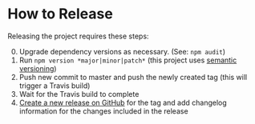 # How to Release

Releasing the project requires these steps:

0. Upgrade dependency versions as necessary. (See: `npm audit`)
0. Run `npm version *major|minor|patch*` (this project uses [semantic versioning](http://semver.org/))
0. Push new commit to master and push the newly created tag (this will trigger a Travis build)
0. Wait for the Travis build to complete
0. [Create a new release on GitHub](https://help.github.com/articles/creating-releases/) for the tag and add changelog information for the changes included in the release
